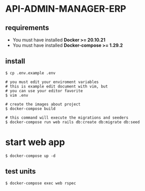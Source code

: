 # API-ADMIN-MANAGER-ERP

## requirements
* You must have installed <b>Docker >= 20.10.21</b>
* You must have installed <b>Docker-compose >= 1.29.2</b>

## install
```shell
$ cp .env.example .env

# you must edit your enviroment variables
# this is example edit document with vim, but
# you can use your editor favorite
$ vim .env

# create the images about project
$ docker-compose build

# this command will execute the migrations and seeders
$ docker-compose run web rails db:create db:migrate db:seed
```

# start web app
```shell
$ docker-compose up -d
```

## test units
```shell
$ docker-compose exec web rspec
```
